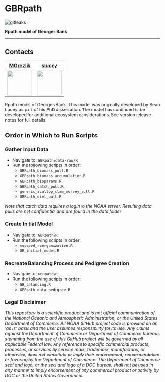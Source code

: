 # GBRpath

![gitleaks](https://github.com/NOAA-EDAB/GBRpath/workflows/gitleaks/badge.svg)

**Rpath model of Georges Bank**

---

## Contacts

| [MGrezlik](https://github.com/MGrezlik) | [slucey](https://github.com/slucey) |
|:--------------------------------------:|:----------------------------------:|
| <img src="https://github.com/MGrezlik.png" width="80"/> | <img src="https://github.com/slucey.png" width="80"/> |

Rpath model of Georges Bank. This model was originally developed by Sean Lucey as part of his PhD dissertation. The model has continued to be developed for additional ecosystem considerations. See version release notes for full details.


## Order in Which to Run Scripts

### Gather Input Data

- Navigate to: `GBRpath/data-raw/R`
- Run the following scripts in order:
  - `GBRpath_biomass_pull.R`
  - `GBRpath_biomass_accumulation.R`
  - `GBRpath_bioparams.R`
  - `GBRpath_catch_pull.R`
  - `generic_scallop_clam_survey_pull.R`
  - `GBRpath_diet_pull.R`

*Note that catch data requires a login to the NOAA server. Resulting data pulls are not confidential and are found in the data folder*
  
### Create Initial Model

- Navigate to: `GBRpath/R`
- Run the following scripts in order:
   - `copepod_reorganization.R`
   - `GB_initial_model.R`

### Recreate Balancing Process and Pedigree Creation

- Navigate to: `GBRpath/R`
- Run the following scripts in order:
   - `GB_balancing.R`
   - `GBRpath_data_pedigree.R`

### Legal Disclaimer
*This repository is a scientific product and is not official communication of the National Oceanic and Atmospheric Administration, or the United States Department of Commerce. All NOAA GitHub project code is provided on an ‘as is’ basis and the user assumes responsibility for its use. Any claims against the Department of Commerce or Department of Commerce bureaus stemming from the use of this GitHub project will be governed by all applicable Federal law. Any reference to specific commercial products, processes, or services by service mark, trademark, manufacturer, or otherwise, does not constitute or imply their endorsement, recommendation or favoring by the Department of Commerce. The Department of Commerce seal and logo, or the seal and logo of a DOC bureau, shall not be used in any manner to imply endorsement of any commercial product or activity by DOC or the United States Government.*